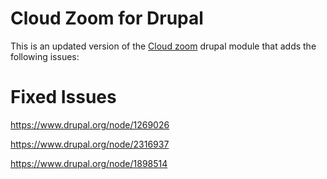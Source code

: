 # Cloud Zoom for Drupal

This is an updated version of the [Cloud zoom](https://www.drupal.org/project/cloud_zoom) drupal module that adds the following issues:

# Fixed Issues

https://www.drupal.org/node/1269026

https://www.drupal.org/node/2316937

https://www.drupal.org/node/1898514
